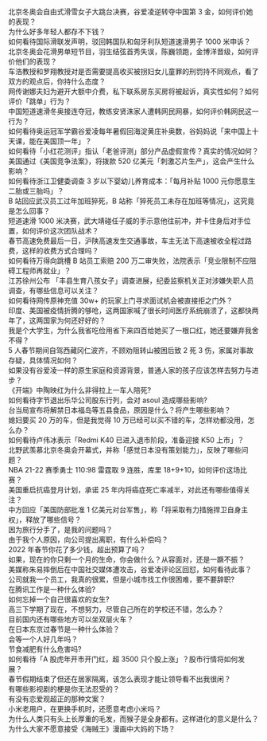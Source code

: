 北京冬奥会自由式滑雪女子大跳台决赛，谷爱凌逆转夺中国第 3 金，如何评价她的表现？  
为什么好多年轻人都存不下钱？  
如何看待国际滑联发声明，驳回韩国队和匈牙利队短道速滑男子 1000 米申诉？  
北京冬奥会花滑男单短节目，羽生结弦首秀失误，陈巍领跑，金博洋晋级，如何评价他们的表现？  
车浩教授和罗翔教授对是否需要提高收买被拐妇女儿童罪的刑罚持不同观点，看了双方的观点后，你持什么态度？  
网传谢娜夫妇为避开大额中介费，私下联系房东买房将被起诉，真实性如何？如何评价「跳单」行为？  
中国短道速滑冬奥接连夺冠，教练安贤洙家人遭韩网民网暴，如何评价韩网民这一行为？  
如何看待奥运冠军学霸谷爱凌每年暑假回海淀黄庄补奥数，谷妈妈说「来中国上十天课，能在美国顶一年」？  
如何看待「小红花测评」指认「老爸评测」部分产品虚假宣传？真实的情况如何？  
美国通过《美国竞争法案》，将拨款 520 亿美元「刺激芯片生产」，这会产生什么影响？  
如何看待浙江卫健委调查 3 岁以下婴幼儿养育成本：「每月补贴 1000 元你愿意生二胎或三胎吗」？  
B 站回应武汉员工过年加班猝死，B 站称「猝死员工未存在加班等情况」，这究竟是怎么回事？  
短道速滑 1000 米决赛，武大靖碰任子威的手示意他往前冲，并卡住身后对手位置，如何评价这次团队战术？  
春节高速免费最后一日，沪陕高速发生交通事故，车主无法下高速被收全程过路费，这样的收费方式合理吗？  
如何看待万得向跳槽 B 站员工索赔 200 万二审失败，法院表示「竞业限制不应阻碍工程师再就业」？  
江苏徐州公布 「丰县生育八孩女子」调查进展，纪委监察机关正对涉嫌失职人员调查，有哪些信息可以关注？  
如何看待网传原神充值 30w+ 的玩家上门寻求面试机会被直接拒之门外？  
印度、美国被疫情折腾的够呛，这两国家喊了很长时间医疗系统崩溃了，这都快两年了，这两国家为何还好好的？  
我是个大学生，为什么我省吃俭用省下来四百给她买了一根口红，她还要嫌弃我舍不得？  
5 人春节期间自驾西藏冈仁波齐，不顾劝阻转山被困后致 2 死 3 伤，家属对事故存疑，具体情况如何？  
如果没有谷爱凌一样的原生家庭和资源背景，普通人家的孩子应该怎样去努力与进步？  
《开端》中陶映红为什么非得拉上一车人陪死?  
如何看待字节退出乐华公司股东行列，会对 asoul 造成哪些影响?  
台当局宣布将解禁日本福岛等五县食品，原因是什么？将产生哪些影响？  
媳妇要买 20 万的车，但是我觉得 10 万已经可以买不错的车，怎样劝都没用，怎么办？  
如何看待卢伟冰表示「Redmi K40 已进入退市阶段，准备迎接 K50 上市」？  
北野武羡慕北京冬奥会开幕式，并称「感觉日本没有策划能力」，反映了哪些问题？  
NBA 21-22 赛季勇士 110:98 雷霆取 9 连胜，库里 18+9+10，如何评价这场比赛？  
美国重启抗癌登月计划，承诺 25 年内将癌症死亡率减半，对此还有哪些值得关注？  
中方回应「美国防部批准 1 亿美元对台军售」，称「将采取有力措施捍卫自身主权」，释放了哪些信号？  
因为旅行分手了，是我的问题吗？  
由于我个人原因，向公司提出离职，有什么补偿吗？  
2022 年春节你花了多少钱，超出预算了吗？  
如果，现在的你只剩一个月的生命，你会做什么？从容面对，还是一蹶不振？  
美媒称朱易摔倒后在中国社交媒体遭攻击，谷爱凌评论区回怼，如何看待此事？  
公司就我一个员工，我真的很累，但是小城市找工作很困难，要不要辞职?  
在腾讯工作是一种什么体验?  
如何忘掉一个自己很喜欢的女生?  
高三下学期了现在，不想努力，尽管自己所在的学校还不错，怎么办？  
目前国内还有哪些地方可以坐双层火车？  
在日本东京过春节是一种什么体验？  
会等一个人好几年吗？  
节食减肥有什么危害吗?  
如何看待「A 股虎年开市开门红，超 3500 只个股上涨」？股市行情将如何发展？  
春节假期结束了但还在居家隔离，该怎么表现才能让领导看不出我很闲？  
有哪些影视剧的梗是你无法忍受的？  
有没有恋爱观超正的那种文案？  
小米老用户，在更换手机时，还愿意考虑小米吗？  
为什么人类只有头上长厚重的毛发，而猴子是全身都有。这样进化的意义是什么？  
为什么大家不愿意接受《海贼王》漫画中大妈的下场？  
